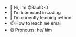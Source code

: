 - 👋 Hi, I’m @RaulD-D
- 👀 I’m interested in coding
- 🌱 I’m currently learning python
- 📫 How to reach me email
- 😄 Pronouns: he/ him

<!---
RaulD-D/RaulD-D is a ✨ special ✨ repository because its `README.md` (this file) appears on your GitHub profile.
You can click the Preview link to take a look at your changes.
--->
